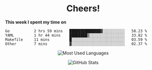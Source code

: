 <h1 align="center">Cheers!</h1>

**This week I spent my time on**
<!--START_SECTION:waka-->

```text
Go           2 hrs 59 mins   ██████████████▓░░░░░░░░░░   58.23 %
YAML         1 hr 44 mins    ████████▒░░░░░░░░░░░░░░░░   33.82 %
Makefile     11 mins         █░░░░░░░░░░░░░░░░░░░░░░░░   03.59 %
Other        7 mins          ▓░░░░░░░░░░░░░░░░░░░░░░░░   02.37 %
```

<!--END_SECTION:waka-->

<p align="center"><img src="https://github-readme-stats.vercel.app/api/top-langs/?username=thnkrn&layout=compact&hide=html&theme=tokyonight" alt="Most Used Languages" /></p>

<p align="center"><img src="https://github-readme-stats.vercel.app/api?username=thnkrn&show_icons=true&count_private=true&theme=tokyonight" alt="GitHub Stats" /></p>

<!-- <p align="center"><a href="https://wakatime.com"><img src="https://wakatime.com/share/@thnkrn/40092326-d1bd-471b-89da-9a7c63939402.png" /></p>
 -->
